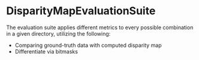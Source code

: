 # DisparityMapEvaluationSuite

The evaluation suite applies different metrics to every possible combination in a given directory, utilizing the following:

- Comparing ground-truth data with computed disparity map
- Differentiate via bitmasks
